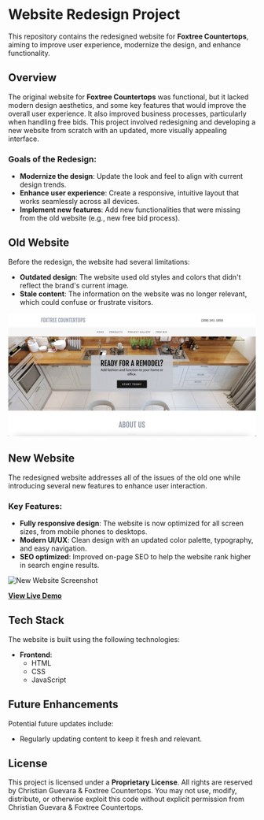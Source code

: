 # Website Redesign Project

This repository contains the redesigned website for **Foxtree Countertops**, aiming to improve user experience, modernize the design, and enhance functionality.

## Overview

The original website for **Foxtree Countertops** was functional, but it lacked modern design aesthetics, and some key features that would improve the overall user experience. It also improved business processes, particularly when handling free bids. This project involved redesigning and developing a new website from scratch with an updated, more visually appealing interface.

### Goals of the Redesign:
- **Modernize the design**: Update the look and feel to align with current design trends.
- **Enhance user experience**: Create a responsive, intuitive layout that works seamlessly across all devices.
- **Implement new features**: Add new functionalities that were missing from the old website (e.g., new free bid process).

## Old Website

Before the redesign, the website had several limitations:

- **Outdated design**: The website used old styles and colors that didn't reflect the brand's current image.
- **Stale content**: The information on the website was no longer relevant, which could confuse or frustrate visitors.

![Old Website Screenshot](/assets/oldWebsite.png)

## New Website

The redesigned website addresses all of the issues of the old one while introducing several new features to enhance user interaction.

### Key Features:
- **Fully responsive design**: The website is now optimized for all screen sizes, from mobile phones to desktops.
- **Modern UI/UX**: Clean design with an updated color palette, typography, and easy navigation.
- **SEO optimized**: Improved on-page SEO to help the website rank higher in search engine results.

![New Website Screenshot](/assets/newWebsite.png)

[**View Live Demo**](https://chrisglw.github.io/foxtree-website/)

## Tech Stack

The website is built using the following technologies:

- **Frontend**:
  - HTML
  - CSS
  - JavaScript

## Future Enhancements

Potential future updates include:

- Regularly updating content to keep it fresh and relevant.

## License

This project is licensed under a **Proprietary License**. All rights are reserved by Christian Guevara & Foxtree Countertops. You may not use, modify, distribute, or otherwise exploit this code without explicit permission from Christian Guevara & Foxtree Countertops.
